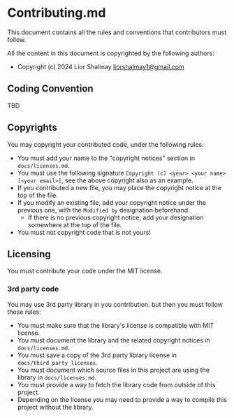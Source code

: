 # Contributing.md 
This document contains all the rules and conventions that contributors must follow.

All the content in this document is copyrighted by the following authors:  
* Copyright (c) 2024 Lior Shalmay <liorshalmay1@gmail.com>

## Coding Convention
TBD

## Copyrights
You may copyright your contributed code, under the following rules: 

* You must add your name to the "copyright notices" section in `docs/licenses.md`.
* You must use the following signature `Copyright (c) <year> <your name> [<your email>]`, 
see the above copyright also as an example.
* If you contributed a new file, you may place the copyright notice at the top of the file.
* If you modify an existing file, add your copyright notice under the previous one, with the `Modified by` designation beforehand.
    * If there is no previous copyright notice, add your designation somewhere at the top of the file.
* You must not copyright code that is not yours!

## Licensing
You must contribute your code under the MIT license.

### 3rd party code
You may use 3rd party library in you contribution.
but then you must follow these rules:  

* You must make sure that the library's license is compatible with MIT license.
* You must document the library and the related copyright notices in `docs/licenses.md`.
* You must save a copy of the 3rd party library license in `docs/third_party_licenses`.
* You must document which source files in this project are using the library in `docs/licenses.md`.
* You must provide a way to fetch the library code from outside of this project.
* Depending on the license you may need to provide a way to compile this project without the library.


